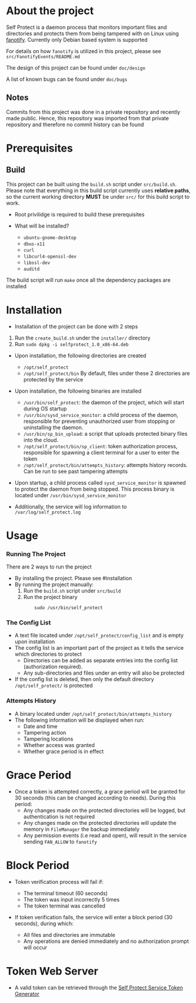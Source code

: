 # About the project

Self Protect is a daemon process that monitors important files and directories and protects them from being tampered with on Linux using [fanotify](https://man7.org/linux/man-pages/man7/fanotify.7.html). Currently only Debian based system is supported

For details on how `fanotify` is utilized in this project, please see `src/FanotifyEvents/README.md`

The design of this project can be found under `doc/design`

A list of known bugs can be found under `doc/bugs`

## Notes
Commits from this project was done in a private repository and recently made public. Hence, this repository was imported from that private repository and therefore no commit history can be found

# Prerequisites
## Build
This project can be built using the `build.sh` script under `src/build.sh`. Please note that everything in this build script currently uses <b>relative paths</b>, so the current working directory <b>MUST</b> be under `src/` for this build script to work. 
- Root privilidge is required to build these prerequisites

- What will be installed?
    - `ubuntu-gnome-desktop`
    - `dbus-x11`
    - `curl`
    - `libcurl4-openssl-dev`
    - `libssl-dev`
    - `auditd`

The build script will run `make` once all the dependency packages are installed

# Installation
[](#installation)
- Installation of the project can be done with 2 steps
1. Run the `create_build.sh` under the `installer/` directory 
2. Run `sudo dpkg -i selfprotect_1.0_x86-64.deb`

- Upon installation, the following directories are created
    - `/opt/self_protect`
    - `/opt/self_protect/bin`
By default, files under these 2 directories are protected by the service

- Upon installation, the following binaries are installed
    - `/usr/bin/self_protect`: the daemon of the project, which will start during OS startup
    - `/usr/bin/sysd_service_monitor`: a child process of the daemon, responsible for preventing unauthorized user from stopping or uninstalling the daemon.
    - `/usr/bin/sp_bin_upload`: a script that uploads protected binary files into the cloud.
    - `/opt/self_protect/bin/sp_client`: token authorization process, responsible for spawning a client terminal for a user to enter the token
    - `/opt/self_protect/bin/attempts_history`: attempts history records. Can be run to see past tampering attempts

- Upon startup, a child process called `sysd_service_monitor` is spawned to protect the daemon from being stopped. This process binary is located under `/usr/bin/sysd_service_monitor`
- Additionally, the service will log information to `/var/log/self_protect.log`

# Usage

### <b>Running The Project</b>
There are 2 ways to run the project
- By installing the project. Please see #installation
- By running the project manually:
    1. Run the `build.sh` script under `src/build`
    2. Run the project binary
        ```
            sudo /usr/bin/self_protect
        ```

### <b>The Config List</b>
- A text file located under `/opt/self_protect/config_list` and is empty upon installation
- The config list is an important part of the project as it tells the service which directories to protect
    - Directories can be added as separate entries into the config list (authorization required).
    - Any sub-directories and files under an entry will also be protected
- If the config list is deleted, then only the default directory `/opt/self_protect/` is protected

### <b>Attempts History</b>
- A binary located under `/opt/self_protect/bin/attempts_history`
- The following information will be displayed when run:
    - Date and time
    - Tampering action
    - Tampering locations
    - Whether access was granted
    - Whether grace period is in effect

# Grace Period
- Once a token is attempted correctly, a grace period will be granted for 30 seconds (this can be changed according to needs). During this period:
    - Any changes made on the protected directories will be logged, but authentication is not required
    - Any changes made on the protected directories will update the memory in `FileManager` the backup immediately
    - Any permission events (i.e read and open), will result in the service sending `FAN_ALLOW` to `fanotify`

# Block Period
- Token verification process will fail if:
    - The terminal timeout (60 seconds)
    - The token was input incorrectly 5 times
    - The token terminal was cancelled

- If token verification fails, the service will enter a block period (30 seconds), during which:
    - All files and directories are immutable
    - Any operations are denied immediately and no authorization prompt will occur

# Token Web Server
- A valid token can be retrieved through the [Self Protect Service Token Generator](https://self-protect-token-generator.onrender.com/login)
